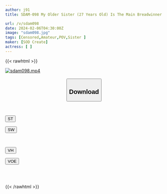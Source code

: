 ```yaml
---
author: j91
title: SDAM-098 My Older Sister (27 Years Old) Is The Main Breadwinner Of Our Family. She Works At A Girl’s Bar And Wears A Bunny At Her House During The Day. She Took A Picture Of Her Older Sister’s Unprotected Erotic Butt And Posted It On The Internet, Earning Her Money.

url: /v/sdam098
date: 2024-02-06T04:30:00Z
image: "sdam098.jpg"
tags: [Censored,Amateur,POV,Sister ]
maker: [SOD Create]
actress: [ ]
---
```



{{< rawhtml >}}

<div class="video" data-videoid="jlKWP7lvL9Ia6P">
    <a href="javascript:;">
        <img src="/v/sdam098/sdam098.jpg" width="WIDTH" height="HEIGHT" alt="sdam098.mp4" loading="lazy">
    </a>
</div>

<script type="text/javascript" src="https://j91.asia/asset/on-demand-st.js"></script>

<br>
  <link rel="stylesheet" href="https://j91.asia/asset/bs5.css">
  
  <center>
  <button class="btn btn-primary" type="button" data-bs-toggle="collapse" data-bs-target=".multi-collapse" aria-expanded="false" aria-controls="multiCollapseExample1 multiCollapseExample2"><h2>Download</h2></button></center>
</p>
<div class="row">
  <div class="col">
    <div class="collapse multi-collapse" id="multiCollapseExample1">
      <div class="card card-body">
	      	      <br>
<div class="buttons">  
<p><a href="https://streamtape.to/v/jlKWP7lvL9Ia6P" target="_blank"><button class="btn-hover color-3"><i class="fa fa-download"></i> ST</button></a></p>
<p><a href="https://cdnwish.com/jtzdutnbu5xl" target="_blank"><button class="btn-hover color-2"><i class="fa fa-download"></i> SW</button></a></p></div>
    </div>
  </div>
</div>
  <div class="col">
    <div class="collapse multi-collapse" id="multiCollapseExample2">
      <div class="card card-body">
	      <br>
<div class="buttons">
<p><a href="https://vidhidepro.com/f/c0l1ugd1aeou" target="_blank"><button class="btn-hover color-9"><i class="fa fa-download"></i> VH</button></a></p>
<p><a href="https://voe.sx/z8p4iwbnkmfq"><button class="btn-hover color-8"><i class="fa fa-download"></i> VOE</button></a></p></div>
<br><br>
      </div>
    </div>
  </div>
</div>

{{< /rawhtml >}}